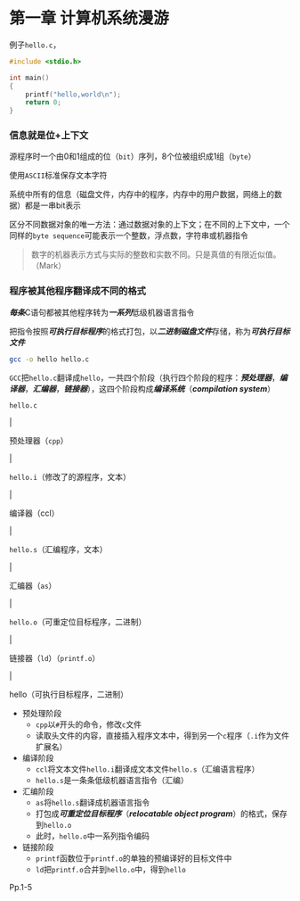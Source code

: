 # 第一章 计算机系统漫游

例子`hello.c`，

```c
#include <stdio.h>

int main()
{
    printf("hello,world\n");
    return 0;
}
```

### **信息就是位+上下文**

源程序时一个由0和1组成的位（`bit`）序列，8个位被组织成1组（`byte`）

使用`ASCII`标准保存文本字符

系统中所有的信息（磁盘文件，内存中的程序，内存中的用户数据，网络上的数据）都是一串bit表示

区分不同数据对象的唯一方法：通过数据对象的上下文；在不同的上下文中，一个同样的`byte sequence`可能表示一个整数，浮点数，字符串或机器指令

> 数字的机器表示方式与实际的整数和实数不同。只是真值的有限近似值。（Mark）
> 

### **程序被其他程序翻译成不同的格式**

***每条***C语句都被其他程序转为***一系列***低级机器语言指令

把指令按照***可执行目标程序***的格式打包，以***二进制磁盘文件***存储，称为***可执行目标文件***

```bash
gcc -o hello hello.c
```

`GCC`把`hello.c`翻译成`hello`，一共四个阶段（执行四个阶段的程序：***预处理器***，***编译器***，***汇编器***，***链接器***），这四个阶段构成***编译系统***（***compilation system***）

`hello.c`

|

预处理器（`cpp`）

|

`hello.i`（修改了的源程序，文本）

|

编译器（ccl）

|

`hello.s`（汇编程序，文本）

|

汇编器（`as`）

|

`hello.o`（可重定位目标程序，二进制）

|

链接器（`ld`）（`printf.o`）

|

hello（可执行目标程序，二进制）

- 预处理阶段
    - `cpp`以`#`开头的命令，修改`c`文件
    - 读取头文件的内容，直接插入程序文本中，得到另一个`c`程序（`.i`作为文件扩展名）
- 编译阶段
    - `ccl`将文本文件`hello.i`翻译成文本文件`hello.s`（汇编语言程序）
    - `hello.s`是一条条低级机器语言指令（汇编）
- 汇编阶段
    - `as`将`hello.s`翻译成机器语言指令
    - 打包成***可重定位目标程序***（***relocatable object program***）的格式，保存到`hello.o`
    - 此时，`hello.o`中一系列指令编码
- 链接阶段
    - `printf`函数位于`printf.o`的单独的预编译好的目标文件中
    - `ld`把`printf.o`合并到`hello.o`中，得到`hello`

Pp.1-5
